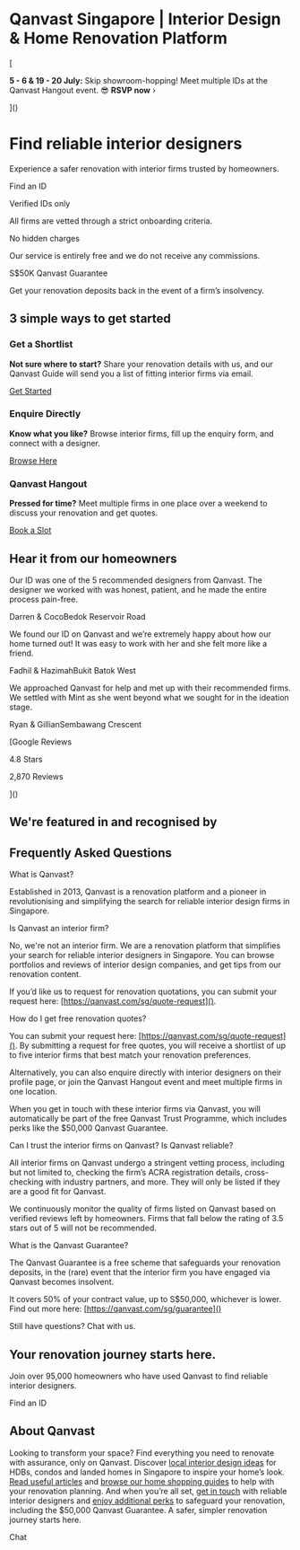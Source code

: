 # Qanvast Singapore | Interior Design & Home Renovation Platform

[

**5 - 6 & 19 - 20 July:** Skip showroom-hopping! Meet multiple IDs at the Qanvast Hangout event. 😎 **RSVP now** ›

]()

# Find reliable interior designers

Experience a safer renovation with interior firms trusted by homeowners.

Find an ID

Verified IDs only

All firms are vetted through a strict onboarding criteria.

No hidden charges

Our service is entirely free and we do not receive any commissions.

S$50K Qanvast Guarantee

Get your renovation deposits back in the event of a firm’s insolvency.

## 3 simple ways to get started

### Get a Shortlist

**Not sure where to start?** Share your renovation details with us, and our Qanvast Guide will send you a list of fitting interior firms via email.

[Get Started]()

### Enquire Directly

**Know what you like?** Browse interior firms, fill up the enquiry form, and connect with a designer.

[Browse Here]()

### Qanvast Hangout

**Pressed for time?** Meet multiple firms in one place over a weekend to discuss your renovation and get quotes.

[Book a Slot]()

## Hear it from our homeowners

Our ID was one of the 5 recommended designers from Qanvast. The designer we worked with was honest, patient, and he made the entire process pain-free.

Darren & CocoBedok Reservoir Road

We found our ID on Qanvast and we’re extremely happy about how our home turned out! It was easy to work with her and she felt more like a friend.

Fadhil & HazimahBukit Batok West

We approached Qanvast for help and met up with their recommended firms. We settled with Mint as she went beyond what we sought for in the ideation stage.

Ryan & GillianSembawang Crescent

[Google Reviews

4.8 Stars

2,870 Reviews

]()

## We're featured in and recognised by

## Frequently Asked Questions

What is Qanvast?

Established in 2013, Qanvast is a renovation platform and a pioneer in revolutionising and simplifying the search for reliable interior design firms in Singapore.

Is Qanvast an interior firm?

No, we're not an interior firm. We are a renovation platform that simplifies your search for reliable interior designers in Singapore. You can browse portfolios and reviews of interior design companies, and get tips from our renovation content.

If you’d like us to request for renovation quotations, you can submit your request here: [https://qanvast.com/sg/quote-request]().

How do I get free renovation quotes?

You can submit your request here: [https://qanvast.com/sg/quote-request](). By submitting a request for free quotes, you will receive a shortlist of up to five interior firms that best match your renovation preferences.

Alternatively, you can also enquire directly with interior designers on their profile page, or join the Qanvast Hangout event and meet multiple firms in one location.

When you get in touch with these interior firms via Qanvast, you will automatically be part of the free Qanvast Trust Programme, which includes perks like the $50,000 Qanvast Guarantee.

Can I trust the interior firms on Qanvast? Is Qanvast reliable?

All interior firms on Qanvast undergo a stringent vetting process, including but not limited to, checking the firm’s ACRA registration details, cross-checking with industry partners, and more. They will only be listed if they are a good fit for Qanvast.

We continuously monitor the quality of firms listed on Qanvast based on verified reviews left by homeowners. Firms that fall below the rating of 3.5 stars out of 5 will not be recommended.

What is the Qanvast Guarantee?

The Qanvast Guarantee is a free scheme that safeguards your renovation deposits, in the (rare) event that the interior firm you have engaged via Qanvast becomes insolvent.

It covers 50% of your contract value, up to S$50,000, whichever is lower. Find out more here: [https://qanvast.com/sg/guarantee]()

Still have questions? Chat with us.

## Your renovation journey starts here.

Join over 95,000 homeowners who have used Qanvast to find reliable interior designers.

Find an ID

## About Qanvast

Looking to transform your space? Find everything you need to renovate with assurance, only on Qanvast. Discover [local interior design ideas]() for HDBs, condos and landed homes in Singapore to inspire your home’s look. [Read useful articles]() and [browse our home shopping guides]() to help with your renovation planning. And when you’re all set, [get in touch]() with reliable interior designers and [enjoy additional perks]() to safeguard your renovation, including the $50,000 Qanvast Guarantee. A safer, simpler renovation journey starts here.

Chat

